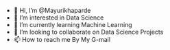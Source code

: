 - 👋 Hi, I’m @Mayurikhaparde
- 👀 I’m interested in Data Science
- 🌱 I’m currently learning Machine Learning
- 💞️ I’m looking to collaborate on Data Science Projects
- 📫 How to reach me By My G-mail

<!---
Mayurikhaparde/Mayurikhaparde is a ✨ special ✨ repository because its `README.md` (this file) appears on your GitHub profile.
You can click the Preview link to take a look at your changes.
--->
